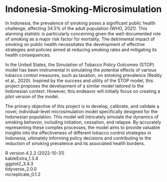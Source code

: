 # Indonesia-Smoking-Microsimulation

In Indonesia, the prevalence of smoking poses a significant public health challenge, affecting 34.5% of the adult population (WHO, 2021). This alarming statistic is particularly concerning given the well-documented role of smoking as a major risk factor for mortality. The detrimental impact of smoking on public health necessitates the development of effective strategies and policies aimed at reducing smoking rates and mitigating its health consequences.

In the United States, the Simulation of Tobacco Policy Outcomes (STOP) model has been instrumental in simulating the potential effects of various tobacco control measures, such as taxation, on smoking prevalence (Reddy et al., 2020). Inspired by the success and utility of the STOP model, this project proposes the development of a similar model tailored to the Indonesian context. However, this endeavor will initially focus on creating a pilot version of the model.

The primary objective of this project is to develop, calibrate, and validate a novel, individual-level microsimulation model specifically designed for the Indonesian population. This model will intricately simulate the dynamics of smoking behavior, including initiation, cessation, and relapse. By accurately representing these complex processes, the model aims to provide valuable insights into the effectiveness of different tobacco control strategies in Indonesia, ultimately informing policy decisions and contributing to the reduction of smoking prevalence and its associated health burdens.  
  
R version 4.2.2 (2022-10-31)  
kableExtra_1.3.4  
ggplot2_3.4.3  
tidyverse_2.0.0  
mcreplicate_0.1.2  
